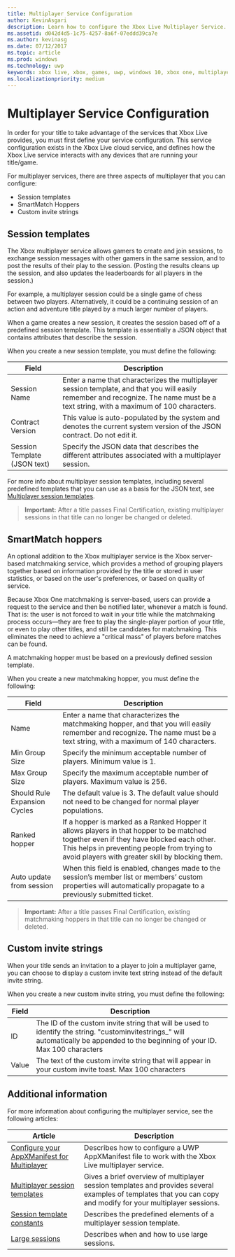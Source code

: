 ```yaml
---
title: Multiplayer Service Configuration
author: KevinAsgari
description: Learn how to configure the Xbox Live Multiplayer Service.
ms.assetid: d042d4d5-1c75-4257-8a6f-07eddd39ca7e
ms.author: kevinasg
ms.date: 07/12/2017
ms.topic: article
ms.prod: windows
ms.technology: uwp
keywords: xbox live, xbox, games, uwp, windows 10, xbox one, multiplayer, service configuration, session template, custom invite string, smartmatch hopper
ms.localizationpriority: medium
---
```


# Multiplayer Service Configuration
In order for your title to take advantage of the services that Xbox Live provides, you must first define your service configuration. This service configuration exists in the Xbox Live cloud service, and defines how the Xbox Live service interacts with any devices that are running your title/game.

For multiplayer services, there are three aspects of multiplayer that you can configure:
* Session templates
* SmartMatch Hoppers
* Custom invite strings

## Session templates
The Xbox multiplayer service allows gamers to create and join sessions, to exchange session messages with other gamers in the same session, and to post the results of their play to the session. (Posting the results cleans up the session, and also updates the leaderboards for all players in the session.)

For example, a multiplayer session could be a single game of chess between two players. Alternatively, it could be a continuing session of an action and adventure title played by a much larger number of players.

When a game creates a new session, it creates the session based off of a predefined session template. This template is essentially a JSON object that contains attributes that describe the session.

When you create a new session template, you must define the following:

| Field | Description |
| --- | --- |
| Session Name | Enter a name that characterizes the multiplayer session template, and that you will easily remember and recognize. The name must be a text string, with a maximum of 100 characters. |
| Contract Version | This value is auto-populated by the system and denotes the current system version of the JSON contract. Do not edit it. |
| Session Template (JSON text) | Specify the JSON data that describes the different attributes associated with a multiplayer session. |

For more info about multiplayer session templates, including several predefined templates that you can use as a basis for the JSON text, see [Multiplayer session templates](session-templates.md).

> **Important:** After a title passes Final Certification, existing multiplayer sessions in that title can no longer be changed or deleted.

## SmartMatch hoppers

An optional addition to the Xbox multiplayer service is the Xbox server-based matchmaking service, which provides a method of grouping players together based on information provided by the title or stored in user statistics, or based on the user's preferences, or based on quality of service.

Because Xbox One matchmaking is server-based, users can provide a request to the service and then be notified later, whenever a match is found. That is: the user is not forced to wait in your title while the matchmaking process occurs—they are free to play the single-player portion of your title, or even to play other titles, and still be candidates for matchmaking. This eliminates the need to achieve a "critical mass" of players before matches can be found.

A matchmaking hopper must be based on a previously defined session template.

When you create a new matchmaking hopper, you must define the following:

| Field | Description |
|---|---|
|Name| Enter a name that characterizes the matchmaking hopper, and that you will easily remember and recognize. The name must be a text string, with a maximum of 140 characters. |
| Min Group Size | Specify the minimum acceptable number of players. Minimum value is 1. |
| Max Group Size | Specify the maximum acceptable number of players. Maximum value is 256. |
| Should Rule Expansion Cycles | The default value is 3. The default value should not need to be changed for normal player populations. |
| Ranked hopper | If a hopper is marked as a Ranked Hopper it allows players in that hopper to be matched together even if they have blocked each other. This helps in preventing people from trying to avoid players with greater skill by blocking them. |
| Auto update from session | When this field is enabled, changes made to the session’s member list or members’ custom properties will automatically propagate to a previously submitted ticket. |

> **Important:** After a title passes Final Certification, existing matchmaking hoppers in that title can no longer be changed or deleted.

## Custom invite strings
When your title sends an invitation to a player to join a multiplayer game, you can choose to display a custom invite text string instead of the default invite string.

When you create a new custom invite string, you must define the following:

| Field | Description |
|---|---|
| ID | The ID of the custom invite string that will be used to identify the string. "custominvitestrings_" will automatically be appended to the beginning of your ID. Max 100 characters |
| Value | The text of the custom invite string that will appear in your custom invite toast. Max 100 characters |

## Additional information

For more information about configuring the multiplayer service, see the following articles:

**Article** | **Description**
--- | ---
[Configure your AppXManifest for Multiplayer](configure-your-appxmanifest-for-multiplayer.md) | Describes how to configure a UWP  AppXManifest file to work with the Xbox Live multiplayer service.
[Multiplayer session templates](session-templates.md) | Gives a brief overview of multiplayer session templates and provides several examples of templates that you can copy and modify for your multiplayer sessions.
[Session template constants](session-template-constants.md) | Describes the predefined elements of a multiplayer session template.
[Large sessions](large-sessions.md) | Describes when and how to use large sessions.
